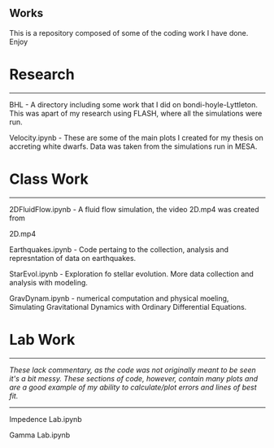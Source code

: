 ## Works
This is a repository composed of some of the coding work I have done. Enjoy



# Research
--------------------------------------------------------------------------------------------------------------------------------------------------------------
BHL - A directory including some work that I did on bondi-hoyle-Lyttleton. This was apart of my research using FLASH, where all the simulations were run.

Velocity.ipynb - These are some of the main plots I created for my thesis on accreting white dwarfs. Data was taken from the simulations run in MESA.




# Class Work
--------------------------------------------------------------------------------------------------------------------------------------------------------------
2DFluidFlow.ipynb - A fluid flow simulation, the video 2D.mp4 was created from

2D.mp4

Earthquakes.ipynb - Code pertaing to the collection, analysis and represntation of data on earthquakes.

StarEvol.ipynb - Exploration fo stellar evolution. More data collection and analysis with modeling.

GravDynam.ipynb - numerical computation and physical moeling, Simulating Gravitational Dynamics with Ordinary Differential Equations.




# Lab Work
--------------------------------------------------------------------------------------------------------------------------------------------------------------

*These lack commentary, as the code was not originally meant to be seen it's a bit messy. These sections of code, however, 
contain many plots and are a good example of my ability to calculate/plot errors and lines of best fit.*

--------------------------------------------------------------------------------------------------------------------------------------------------------------
Impedence Lab.ipynb

Gamma Lab.ipynb


